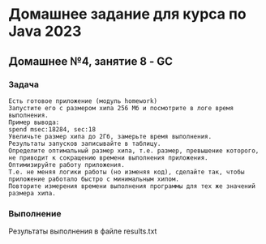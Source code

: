 
# Домашнее задание для курса по Java 2023
## Домашнее №4, занятие 8 - GC
### Задача

    Есть готовое приложение (модуль homework)
    Запустите его с размером хипа 256 Мб и посмотрите в логе время выполнения.
    Пример вывода:
    spend msec:18284, sec:18
    Увеличьте размер хипа до 2Гб, замерьте время выполнения.
    Результаты запусков записывайте в таблицу.
    Определите оптимальный размер хипа, т.е. размер, превышение которого,
    не приводит к сокращению времени выполнения приложения.
    Оптимизируйте работу приложения.
    Т.е. не меняя логики работы (но изменяя код), сделайте так, чтобы приложение работало быстро с минимальным хипом.
    Повторите измерения времени выполнения программы для тех же значений размера хипа.

### Выполнение

Результаты выполнения в файле results.txt